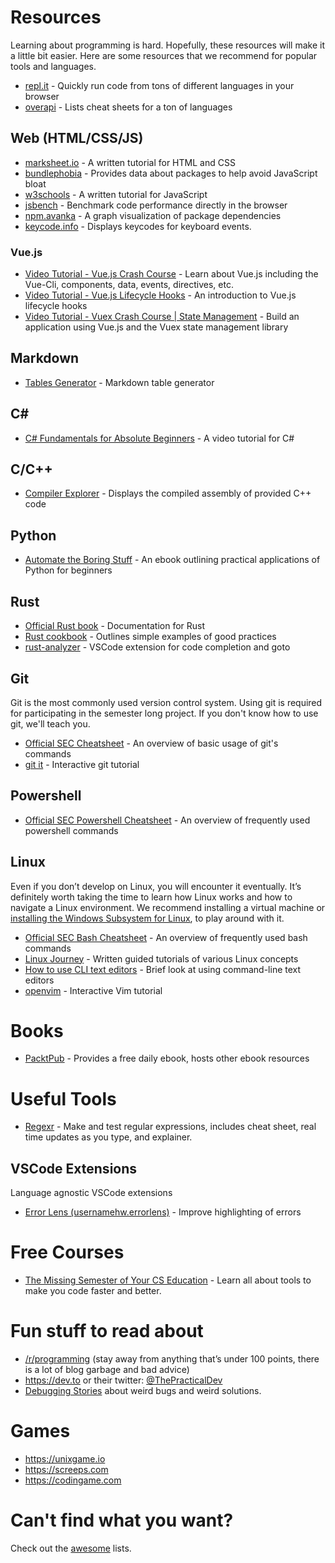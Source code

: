 # Resources

Learning about programming is hard. Hopefully, these resources will make it a little bit easier. Here are some resources that we recommend for popular tools and languages.

-   [repl.it](https://repl.it) - Quickly run code from tons of different languages in your browser
-   [overapi](https://overapi.com) - Lists cheat sheets for a ton of languages

## Web (HTML/CSS/JS)

-   [marksheet.io](https://marksheet.io) - A written tutorial for HTML and CSS
-   [bundlephobia](https://bundlephobia.com/) - Provides data about packages to help avoid JavaScript bloat
-   [w3schools](https://www.w3schools.com/js/) - A written tutorial for JavaScript
-   [jsbench](https://jsben.ch/) - Benchmark code performance directly in the browser
-   [npm.avanka](http://npm.anvaka.com) - A graph visualization of package dependencies
-   [keycode.info](https://keycode.info) - Displays keycodes for keyboard events.

### Vue.js

-   [Video Tutorial - Vue.js Crash Course]() - Learn about Vue.js including the Vue-Cli, components, data, events, directives, etc.
-   [Video Tutorial - Vue.js Lifecycle Hooks]() - An introduction to Vue.js lifecycle hooks
-   [Video Tutorial - Vuex Crash Course | State Management]() - Build an application using Vue.js and the Vuex state management library

## Markdown

-   [Tables Generator](https://www.tablesgenerator.com/markdown_tables) - Markdown table generator

## C&#35;

-   [C# Fundamentals for Absolute Beginners](https://channel9.msdn.com/Series/CSharp-Fundamentals-for-Absolute-Beginners) - A video tutorial for C#

## C/C++

-   [Compiler Explorer](https://godbolt.org/) - Displays the compiled assembly of provided C++ code

## Python

-   [Automate the Boring Stuff](https://automatetheboringstuff.com) - An ebook outlining practical applications of Python for beginners

## Rust

-   [Official Rust book](https://doc.rust-lang.org/book/) - Documentation for Rust
-   [Rust cookbook](https://rust-lang-nursery.github.io/rust-cookbook/) - Outlines simple examples of good practices
-   [rust-analyzer](https://marketplace.visualstudio.com/items?itemName=matklad.rust-analyzer) - VSCode extension for code completion and goto

## Git

Git is the most commonly used version control system. Using git is required for participating in the semester long project. If you don't know how to use git, we'll teach you.

-   [Official SEC Cheatsheet](/git-cheatsheet) - An overview of basic usage of git's commands
-   [git it](https://github.com/jlord/git-it-electron) - Interactive git tutorial

## Powershell

-   [Official SEC Powershell Cheatsheet](/powershell-cheatsheet) - An overview of frequently used powershell commands

## Linux

Even if you don’t develop on Linux, you will encounter it eventually. It’s definitely worth taking the time to learn how Linux works and how to navigate a Linux environment. We recommend installing a virtual machine or [installing the Windows Subsystem for Linux](/tutorial/install-wsl), to play around with it.

-   [Official SEC Bash Cheatsheet](/bash-cheatsheet) - An overview of frequently used bash commands
-   [Linux Journey](https://linuxjourney.com) - Written guided tutorials of various Linux concepts
-   [How to use CLI text editors](/tutorial/cli-text-editors) - Brief look at using command-line text editors
-   [openvim](https://www.openvim.com) - Interactive Vim tutorial

# Books

-   [PacktPub](https://packtpub.com/) - Provides a free daily ebook, hosts other ebook resources

# Useful Tools

-   [Regexr](https://regexr.com) - Make and test regular expressions, includes cheat sheet, real time updates as you type, and explainer.

## VSCode Extensions

Language agnostic VSCode extensions

-   [Error Lens (usernamehw.errorlens)](https://marketplace.visualstudio.com/items?itemName=usernamehw.errorlens) - Improve highlighting of errors

# Free Courses

-   [The Missing Semester of Your CS Education](https://missing.csail.mit.edu/) - Learn all about tools to make you code faster and better.

# Fun stuff to read about

-   [/r/programming](https://www.reddit.com/r/programming/top/?t=month) (stay away from anything that’s under 100 points, there is a lot of blog garbage and bad advice)
-   https://dev.to or their twitter: [@ThePracticalDev](https://twitter.com/ThePracticalDev)
-   [Debugging Stories](https://github.com/danluu/debugging-stories) about weird bugs and weird solutions.

# Games

-   https://unixgame.io
-   https://screeps.com
-   https://codingame.com

# Can't find what you want?

Check out the [awesome](https://github.com/sindresorhus/awesome) lists.
